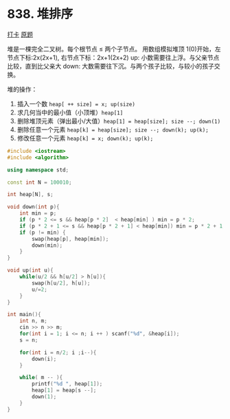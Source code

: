 # 838. 堆排序

[打卡](https://www.acwing.com/activity/content/problem/content/888/1/)
[原题](https://www.acwing.com/problem/content/description/840/)

堆是一棵完全二叉树。每个根节点 ≤ 两个子节点。
用数组模拟堆顶 1(0)开始，左节点下标:2x(2x+1), 右节点下标：2x+1(2x+2)
up: 小数需要往上浮。与父亲节点比较，直到比父亲大
down: 大数需要往下沉。与两个孩子比较，与较小的孩子交换。

堆的操作：

1. 插入一个数 `heap[ ++ size] = x; up(size)`
2. 求几何当中的最小值（小顶堆）`heap[1]`
3. 删除堆顶元素（弹出最小/大值）`heap[1] = heap[size]; size --; down(1)`
4. 删除任意一个元素 `heap[k] = heap[size]; size --; down(k); up(k);`
5. 修改任意一个元素 `heap[k] = x; down(k); up(k);`

```c++
#include <iostream>
#include <algorithm>

using namespace std;

const int N = 100010;

int heap[N], s;

void down(int p){
    int min = p;
    if (p * 2 <= s && heap[p * 2]  < heap[min] ) min = p * 2;
    if (p * 2 + 1 <= s && heap[p * 2 + 1] < heap[min]) min = p * 2 + 1;
    if (p != min) {
        swap(heap[p], heap[min]);
        down(min);
    }
}

void up(int u){
    while(u/2 && h[u/2] > h[u]){
        swap(h[u/2], h[u]);
        u/=2;
    }
}

int main(){
    int n, m;
    cin >> n >> m;
    for(int i = 1; i <= n; i ++ ) scanf("%d", &heap[i]);
    s = n;

    for(int i = n/2; i ;i--){
        down(i);
    }

    while( m -- ){
        printf("%d ", heap[1]);
        heap[1] = heap[s --];
        down(1);
    }
}
```
